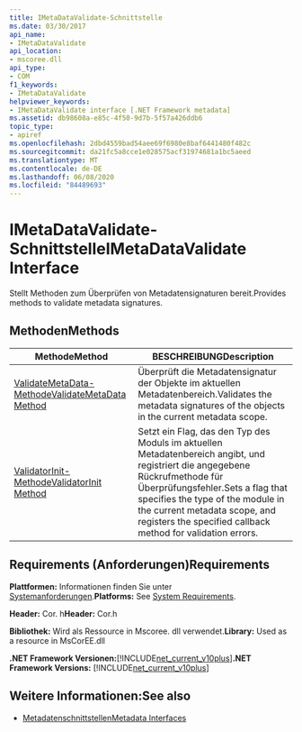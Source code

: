 ```yaml
---
title: IMetaDataValidate-Schnittstelle
ms.date: 03/30/2017
api_name:
- IMetaDataValidate
api_location:
- mscoree.dll
api_type:
- COM
f1_keywords:
- IMetaDataValidate
helpviewer_keywords:
- IMetaDataValidate interface [.NET Framework metadata]
ms.assetid: db98608a-e85c-4f50-9d7b-5f57a426ddb6
topic_type:
- apiref
ms.openlocfilehash: 2dbd4559bad54aee69f6980e8baf6441480f482c
ms.sourcegitcommit: da21fc5a8cce1e028575acf31974681a1bc5aeed
ms.translationtype: MT
ms.contentlocale: de-DE
ms.lasthandoff: 06/08/2020
ms.locfileid: "84489693"
---
```

# <a name="imetadatavalidate-interface"></a><span data-ttu-id="0a1d0-102">IMetaDataValidate-Schnittstelle</span><span class="sxs-lookup"><span data-stu-id="0a1d0-102">IMetaDataValidate Interface</span></span>
<span data-ttu-id="0a1d0-103">Stellt Methoden zum Überprüfen von Metadatensignaturen bereit.</span><span class="sxs-lookup"><span data-stu-id="0a1d0-103">Provides methods to validate metadata signatures.</span></span>  
  
## <a name="methods"></a><span data-ttu-id="0a1d0-104">Methoden</span><span class="sxs-lookup"><span data-stu-id="0a1d0-104">Methods</span></span>  
  
|<span data-ttu-id="0a1d0-105">Methode</span><span class="sxs-lookup"><span data-stu-id="0a1d0-105">Method</span></span>|<span data-ttu-id="0a1d0-106">BESCHREIBUNG</span><span class="sxs-lookup"><span data-stu-id="0a1d0-106">Description</span></span>|  
|------------|-----------------|  
|[<span data-ttu-id="0a1d0-107">ValidateMetaData-Methode</span><span class="sxs-lookup"><span data-stu-id="0a1d0-107">ValidateMetaData Method</span></span>](imetadatavalidate-validatemetadata-method.md)|<span data-ttu-id="0a1d0-108">Überprüft die Metadatensignatur der Objekte im aktuellen Metadatenbereich.</span><span class="sxs-lookup"><span data-stu-id="0a1d0-108">Validates the metadata signatures of the objects in the current metadata scope.</span></span>|  
|[<span data-ttu-id="0a1d0-109">ValidatorInit-Methode</span><span class="sxs-lookup"><span data-stu-id="0a1d0-109">ValidatorInit Method</span></span>](imetadatavalidate-validatorinit-method.md)|<span data-ttu-id="0a1d0-110">Setzt ein Flag, das den Typ des Moduls im aktuellen Metadatenbereich angibt, und registriert die angegebene Rückrufmethode für Überprüfungsfehler.</span><span class="sxs-lookup"><span data-stu-id="0a1d0-110">Sets a flag that specifies the type of the module in the current metadata scope, and registers the specified callback method for validation errors.</span></span>|  
  
## <a name="requirements"></a><span data-ttu-id="0a1d0-111">Requirements (Anforderungen)</span><span class="sxs-lookup"><span data-stu-id="0a1d0-111">Requirements</span></span>  
 <span data-ttu-id="0a1d0-112">**Plattformen:** Informationen finden Sie unter [Systemanforderungen](../../get-started/system-requirements.md).</span><span class="sxs-lookup"><span data-stu-id="0a1d0-112">**Platforms:** See [System Requirements](../../get-started/system-requirements.md).</span></span>  
  
 <span data-ttu-id="0a1d0-113">**Header:** Cor. h</span><span class="sxs-lookup"><span data-stu-id="0a1d0-113">**Header:** Cor.h</span></span>  
  
 <span data-ttu-id="0a1d0-114">**Bibliothek:** Wird als Ressource in Mscoree. dll verwendet.</span><span class="sxs-lookup"><span data-stu-id="0a1d0-114">**Library:** Used as a resource in MsCorEE.dll</span></span>  
  
 <span data-ttu-id="0a1d0-115">**.NET Framework Versionen:**[!INCLUDE[net_current_v10plus](../../../../includes/net-current-v10plus-md.md)]</span><span class="sxs-lookup"><span data-stu-id="0a1d0-115">**.NET Framework Versions:** [!INCLUDE[net_current_v10plus](../../../../includes/net-current-v10plus-md.md)]</span></span>  
  
## <a name="see-also"></a><span data-ttu-id="0a1d0-116">Weitere Informationen:</span><span class="sxs-lookup"><span data-stu-id="0a1d0-116">See also</span></span>

- [<span data-ttu-id="0a1d0-117">Metadatenschnittstellen</span><span class="sxs-lookup"><span data-stu-id="0a1d0-117">Metadata Interfaces</span></span>](metadata-interfaces.md)

